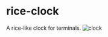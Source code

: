 # rice-clock
A rice-like clock for terminals.
![clock](https://user-images.githubusercontent.com/77743895/157836147-f7653c4e-7437-4d0b-bea1-f8031689b654.png)
